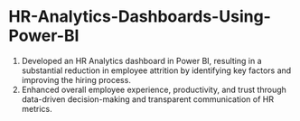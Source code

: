 # HR-Analytics-Dashboards-Using-Power-BI
1. Developed an HR Analytics dashboard in Power BI, resulting in a substantial reduction in employee  attrition by identifying key factors and improving the hiring process.
2. Enhanced overall employee experience, productivity, and trust through data-driven decision-making and  transparent communication of HR metrics.
